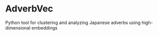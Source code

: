 # AdverbVec
Python tool for clustering and analyzing Japanese adverbs using high-dimensional embeddings
